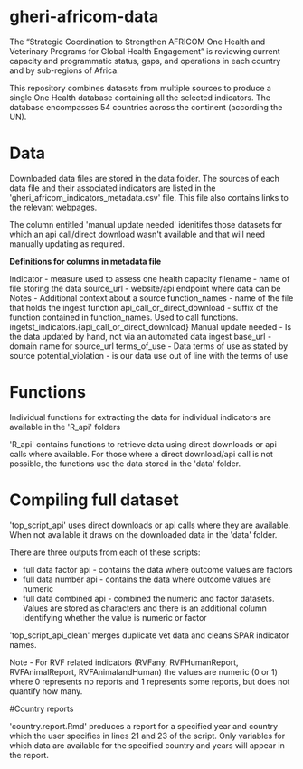 # gheri-africom-data

The “Strategic Coordination to Strengthen AFRICOM One Health and Veterinary Programs for Global Health Engagement” is 
reviewing current capacity and programmatic status, gaps, and operations in each country and by sub-regions of Africa. 

This repository combines datasets from multiple sources to produce a single One Health database containing all the selected indicators. The database encompasses 54 countries across the continent (according the UN).
 
# Data
Downloaded data files are stored in the data folder. 
The sources of each data file and their associated indicators are listed in the 'gheri_africom_indicators_metadata.csv' file. This file also contains links to the relevant webpages. 

The column entitled 'manual update needed' idenitifes those datasets for which an api call/direct download wasn't available and that will need manually updating as required. 

**Definitions for columns in metadata file**

Indicator - measure used to assess one health capacity
filename - name of file storing the data
source_url - website/api endpoint where data can be 
Notes - Additional context about a source
function_names - name of the file that holds the ingest function
api_call_or_direct_download - suffix of the function contained in function_names. Used to call functions. ingetst_indicators.{api_call_or_direct_download}
Manual update needed - Is the data updated by hand, not via an automated data ingest
base_url - domain name for source_url
terms_of_use - Data terms of use as stated by source
potential_violation - is our data use out of line with the terms of use


# Functions
Individual functions for extracting the data for individual indicators are available in the 'R_api' folders

'R_api' contains functions to retrieve data using direct downloads or api calls where available. For those where a direct download/api call is not possible, 
the functions use the data stored in the 'data' folder. 


# Compiling full dataset

'top_script_api' uses direct downloads or api calls where they are available. When not available it draws on the downloaded data in the 'data' folder. 

There are three outputs from each of these scripts:
* full data factor api - contains the data where outcome values are factors
* full data number api - contains the data where outcome values are numeric
* full data combined api - combined the numeric and factor datasets. Values are stored as characters and there is an additional column identifying whether the value is numeric or factor

'top_script_api_clean' merges duplicate vet data and cleans SPAR indicator names. 

Note - For RVF related indicators (RVFany, RVFHumanReport, RVFAnimalReport, RVFAnimalandHuman) the values are numeric (0 or 1) where 0 represents no reports and 1 represents some reports, but does not quantify how many.  

#Country reports

'country.report.Rmd' produces a report for a specified year and country which the user specifies in lines 21 and 23 of the script. 
Only variables for which data are available for the specified country and years will appear in the report. 
